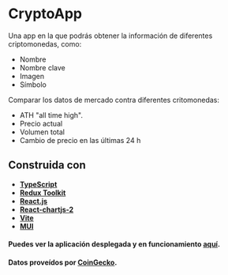 # CryptoApp 

Una app en la que podrás obtener la información de diferentes criptomonedas, como:

- Nombre
- Nombre clave
- Imagen
- Símbolo

Comparar los datos de mercado contra diferentes critomonedas: 

- ATH "all time high".
- Precio actual
- Volumen total
- Cambio de precio en las últimas 24 h

## Construida con

- **[TypeScript](https://www.typescriptlang.org/)**
- **[Redux Toolkit](https://redux-toolkit.js.org/)**
- **[React.js](https://reactjs.org/)**
- **[React-chartjs-2](https://react-chartjs-2.js.org/)**
- **[Vite](https://vitejs.dev/)**
- **[MUI](https://mui.com/)**

#### Puedes ver la aplicación desplegada y en funcionamiento **[aquí](http://crypto-app-rtk-ts.vercel.app/)**.

#### Datos proveídos por **[CoinGecko](https://www.coingecko.com/).**